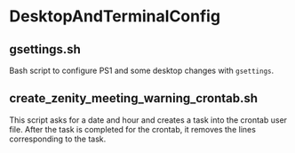 # DesktopAndTerminalConfig

## gsettings.sh

Bash script to configure PS1 and some desktop changes with `gsettings`.

## create\_zenity\_meeting\_warning\_crontab.sh 

This script asks for a date and hour and creates a task into the crontab user file. After the task is completed for the crontab, it removes the lines corresponding to the task.
